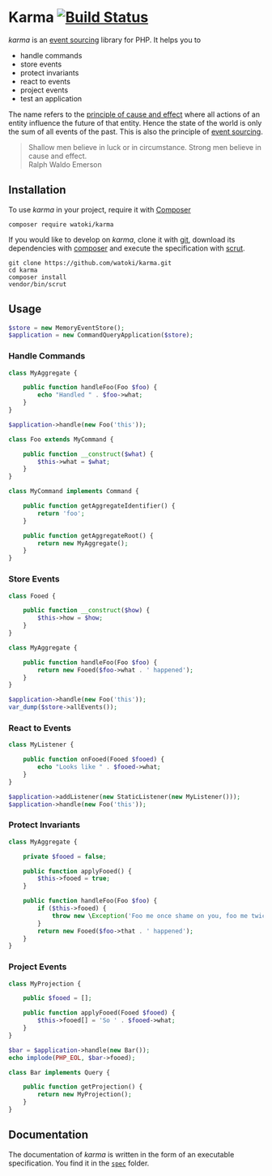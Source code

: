 # Karma [![Build Status](https://travis-ci.org/watoki/karma.png?branch=master)](https://travis-ci.org/watoki/karma)

*karma* is an [event sourcing] library for PHP. It helps you to

* handle commands
* store events
* protect invariants
* react to events
* project events
* test an application

The name refers to the [principle of cause and effect][karma] where all actions of an entity influence
the future of that entity. Hence the state of the world is only the sum of all events
of the past. This is also the principle of [event sourcing].

> Shallow men believe in luck or in circumstance. Strong men believe in cause and effect.<br>
Ralph Waldo Emerson

[event sourcing]: http://martinfowler.com/eaaDev/EventSourcing.html
[karma]: https://en.wikipedia.org/wiki/Karma


## Installation

To use *karma* in your project, require it with [Composer]

    composer require watoki/karma
    
If you would like to develop on *karma*, clone it with [git], download its dependencies with [composer] and execute
the specification with [scrut].

    git clone https://github.com/watoki/karma.git
    cd karma
    composer install
    vendor/bin/scrut

[composer]: http://getcomposer.org/download/
[git]: https://git-scm.com/
[scrut]: https://github.com/rtens/scrut


## Usage

```php
$store = new MemoryEventStore();
$application = new CommandQueryApplication($store);
```

### Handle Commands

```php
class MyAggregate {

    public function handleFoo(Foo $foo) {
        echo "Handled " . $foo->what;
    }
}
```

```php
$application->handle(new Foo('this'));
```

```php
class Foo extends MyCommand {

    public function __construct($what) {
        $this->what = $what;
    }
}
```

```php
class MyCommand implements Command {

    public function getAggregateIdentifier() {
        return 'foo';
    }

    public function getAggregateRoot() {
        return new MyAggregate();
    }
}
```

### Store Events

```php
class Fooed {

    public function __construct($how) {
        $this->how = $how;
    }
}
```

```php
class MyAggregate {

    public function handleFoo(Foo $foo) {
        return new Fooed($foo->what . ' happened');
    }
}
```

```php
$application->handle(new Foo('this'));
var_dump($store->allEvents());
```

### React to Events

```php
class MyListener {

    public function onFooed(Fooed $fooed) {
        echo "Looks like " . $fooed->what;
    }
}
```

```php
$application->addListener(new StaticListener(new MyListener()));
$application->handle(new Foo('this'));
```

### Protect Invariants

```php
class MyAggregate {

    private $fooed = false;

    public function applyFooed() {
        $this->fooed = true;
    }

    public function handleFoo(Foo $foo) {
        if ($this->fooed) {
            throw new \Exception('Foo me once shame on you, foo me twice shame on me');
        }
        return new Fooed($foo->that . ' happened');
    }
}
```

### Project Events

```php
class MyProjection {

    public $fooed = [];

    public function applyFooed(Fooed $fooed) {
        $this->fooed[] = 'So ' . $fooed->what;
    }
}
```

```php
$bar = $application->handle(new Bar());
echo implode(PHP_EOL, $bar->fooed);
```

```php
class Bar implements Query {

    public function getProjection() {
        return new MyProjection();
    }
}
```


## Documentation

The documentation of *karma* is written in the form of an executable specification. You find it in the [`spec`] folder.

[`spec`]: http://github.com/watoki/karma/tree/master/spec
